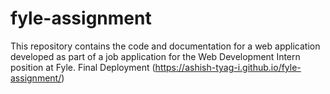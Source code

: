 # fyle-assignment
This repository contains the code and documentation for a web application developed as part of a job application for the Web Development Intern position at Fyle.
Final Deployment (https://ashish-tyag-i.github.io/fyle-assignment/)
